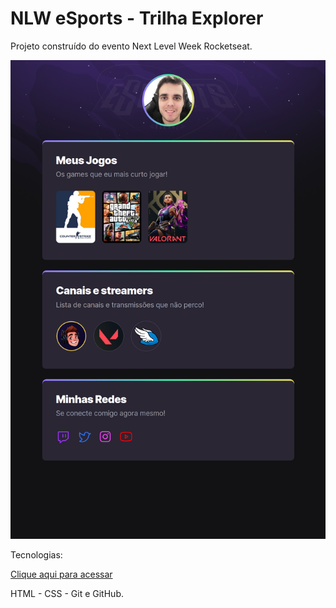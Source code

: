 # NLW eSports - Trilha Explorer

Projeto construído do evento Next Level Week Rocketseat.

![preview](./.github/preview.png)

Tecnologias:

[Clique aqui para acessar](https://vitormelo0511.github.io/NLW-eSports-Rocketseat-Explorer/index.html)



HTML - CSS - Git e GitHub.